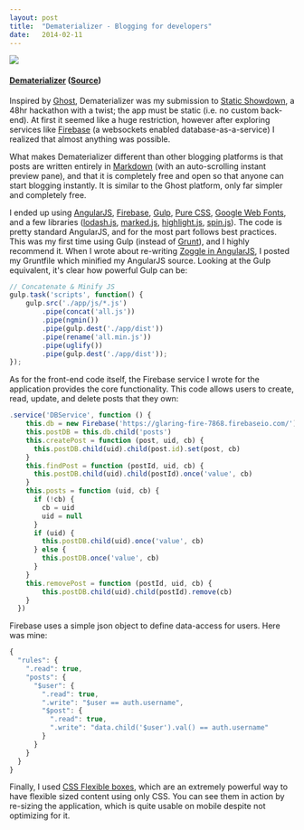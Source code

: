 ```yaml
---
layout: post
title:  "Dematerializer - Blogging for developers"
date:   2014-02-11
---
```


[<img src="http://1.bp.blogspot.com/-eDTRKhEo3Nk/UvnTBuNfD8I/AAAAAAAAB3g/0Tp203WCTlQ/s1600/Selection_086.png" style="max-width: 600px">](http://dematerializer.zolmeister.com/#/)

#### [Dematerializer](http://dematerializer.zolmeister.com/#/) ([Source](https://github.com/Zolmeister/dematerializer))
Inspired by [Ghost](https://ghost.org/), Dematerializer was my submission to [Static Showdown](http://www.staticshowdown.com/app/teams/55dbeca986f875e1d1cb4d51e2fc42e4/entry), a 48hr hackathon with a twist; the app must be static (i.e. no custom back-end). At first it seemed like a huge restriction, however after exploring services like&nbsp;[Firebase](https://www.firebase.com/)&nbsp;(a websockets enabled database-as-a-service) I realized that almost anything was possible.

What makes Dematerializer different than other blogging platforms is that posts are written entirely in [Markdown](https://daringfireball.net/projects/markdown/) (with an auto-scrolling instant preview pane), and that it is completely free and open so that anyone can start blogging instantly. It is similar to the Ghost platform, only far simpler and completely free.

I ended up using [AngularJS](http://angularjs.org/), [Firebase](https://www.firebase.com/), [Gulp](http://gulpjs.com/), [Pure CSS](http://purecss.io/), [Google Web Fonts](http://www.google.com/fonts), and a few libraries ([lodash.js](http://lodash.com/), [marked.js](https://github.com/chjj/marked), [highlight.js](http://highlightjs.org/), [spin.js](http://fgnass.github.io/spin.js/)). The code is pretty standard AngularJS, and for the most part follows best practices. This was my first time using Gulp (instead of [Grunt](http://gruntjs.com/)), and I highly recommend it. When I wrote about re-writing [Zoggle in AngularJS](http://www.zolmeister.com/2014/01/zoggle-rewritten-using-angularjs.html), I posted my Gruntfile which minified my AngularJS source. Looking at the Gulp equivalent, it's clear how powerful Gulp can be:

```js
// Concatenate & Minify JS
gulp.task('scripts', function() {
    gulp.src('./app/js/*.js')
        .pipe(concat('all.js'))
        .pipe(ngmin())
        .pipe(gulp.dest('./app/dist'))
        .pipe(rename('all.min.js'))
        .pipe(uglify())
        .pipe(gulp.dest('./app/dist'));
});
```
As for the front-end code itself, the Firebase service I wrote for the application provides the core functionality. This code allows users to create, read, update, and delete posts that they own:

```js
.service('DBService', function () {
    this.db = new Firebase('https://glaring-fire-7868.firebaseio.com/')
    this.postDB = this.db.child('posts')
    this.createPost = function (post, uid, cb) {
      this.postDB.child(uid).child(post.id).set(post, cb)
    }
    this.findPost = function (postId, uid, cb) {
      this.postDB.child(uid).child(postId).once('value', cb)
    }
    this.posts = function (uid, cb) {
      if (!cb) {
        cb = uid
        uid = null
      }
      if (uid) {
        this.postDB.child(uid).once('value', cb)
      } else {
        this.postDB.once('value', cb)
      }
    }
    this.removePost = function (postId, uid, cb) {
        this.postDB.child(uid).child(postId).remove(cb)
    }
  })
```
Firebase uses a simple json object to define data-access for users. Here was mine:

```js
{
  "rules": {
    ".read": true,
    "posts": {
      "$user": {
        ".read": true,
        ".write": "$user == auth.username",
        "$post": {
          ".read": true,
          ".write": "data.child('$user').val() == auth.username"
        }
      }
    }
  }
}
```
Finally, I used&nbsp;[CSS Flexible boxes](https://developer.mozilla.org/en-US/docs/Web/Guide/CSS/Flexible_boxes), which are an extremely powerful way to have flexible sized content using only CSS. You can see them in action by re-sizing the application, which is quite usable on mobile despite not optimizing for it.
